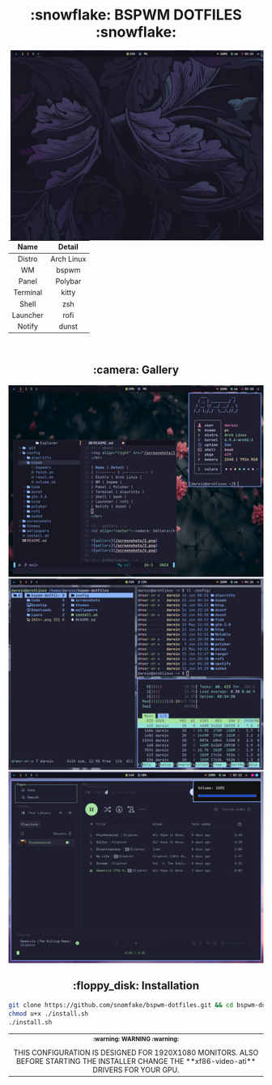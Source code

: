 <!-- title -->
<h1 align="center">:snowflake: BSPWM DOTFILES :snowflake:</h1>

<!-- about -->
<img align="right" src="screenshots/1.png" width="500px">
</br>

| Name | Detail |
| :-------: | :----------: |
| Distro | Arch Linux |
| WM | bspwm |
| Panel | Polybar |
| Terminal | kitty |
| Shell | zsh |
| Launcher | rofi |
| Notify | dunst |

</br>

<!-- gallery -->
<h2 align="center">:camera: Gallery</h1>

![gallery](/screenshots/2.png)
![gallery](/screenshots/3.png)
![gallery](/screenshots/4.png)

<!-- installation -->
<h2 align="center">:floppy_disk: Installation</h1>

```bash
git clone https://github.com/snomfake/bspwm-dotfiles.git && cd bspwm-dotfiles
chmod u+x ./install.sh
./install.sh
```
<!-- warning -->
<table align="center">
   <tr>
      <th align="center">
         <sup>:warning: WARNING :warning:</sup>
      </th>
   </tr>
   <tr>
      <td align="center">
        THIS CONFIGURATION IS DESIGNED FOR 1920X1080 MONITORS.
        ALSO BEFORE STARTING THE INSTALLER CHANGE THE **xf86-video-ati** DRIVERS FOR YOUR GPU.
   </tr>
</table>
